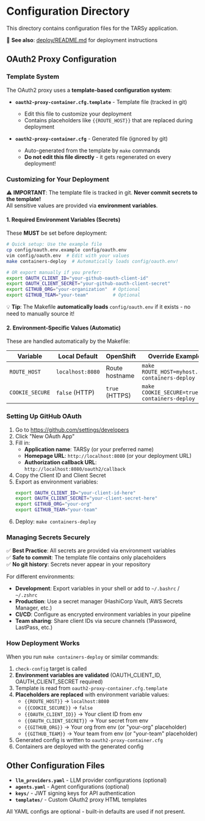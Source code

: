 # Configuration Directory

This directory contains configuration files for the TARSy application.

📖 **See also**: [deploy/README.md](../deploy/README.md) for deployment instructions

## OAuth2 Proxy Configuration

### Template System

The OAuth2 proxy uses a **template-based configuration system**:

- **`oauth2-proxy-container.cfg.template`** - Template file (tracked in git)
  - Edit this file to customize your deployment
  - Contains placeholders like `{{ROUTE_HOST}}` that are replaced during deployment
  
- **`oauth2-proxy-container.cfg`** - Generated file (ignored by git)
  - Auto-generated from the template by `make` commands
  - **Do not edit this file directly** - it gets regenerated on every deployment!

### Customizing for Your Deployment

⚠️ **IMPORTANT**: The template file is tracked in git. **Never commit secrets to the template!**  
All sensitive values are provided via **environment variables**.

#### 1. Required Environment Variables (Secrets)

These **MUST** be set before deployment:

```bash
# Quick setup: Use the example file
cp config/oauth.env.example config/oauth.env
vim config/oauth.env  # Edit with your values
make containers-deploy  # Automatically loads config/oauth.env!

# OR export manually if you prefer:
export OAUTH_CLIENT_ID="your-github-oauth-client-id"
export OAUTH_CLIENT_SECRET="your-github-oauth-client-secret"
export GITHUB_ORG="your-organization"  # Optional
export GITHUB_TEAM="your-team"         # Optional
```

💡 **Tip**: The Makefile **automatically loads** `config/oauth.env` if it exists - no need to manually source it!

#### 2. Environment-Specific Values (Automatic)

These are handled automatically by the Makefile:

| Variable | Local Default | OpenShift | Override Example |
|----------|---------------|-----------|------------------|
| `ROUTE_HOST` | `localhost:8080` | Route hostname | `make ROUTE_HOST=myhost.com containers-deploy` |
| `COOKIE_SECURE` | `false` (HTTP) | `true` (HTTPS) | `make COOKIE_SECURE=true containers-deploy` |

### Setting Up GitHub OAuth

1. Go to https://github.com/settings/developers
2. Click "New OAuth App"
3. Fill in:
   - **Application name**: TARSy (or your preferred name)
   - **Homepage URL**: `http://localhost:8080` (or your deployment URL)
   - **Authorization callback URL**: `http://localhost:8080/oauth2/callback`
4. Copy the Client ID and Client Secret
5. Export as environment variables:
   ```bash
   export OAUTH_CLIENT_ID="your-client-id-here"
   export OAUTH_CLIENT_SECRET="your-client-secret-here"
   export GITHUB_ORG="your-org"
   export GITHUB_TEAM="your-team"
   ```
6. Deploy: `make containers-deploy`

### Managing Secrets Securely

✅ **Best Practice**: All secrets are provided via environment variables  
✅ **Safe to commit**: The template file contains only placeholders  
✅ **No git history**: Secrets never appear in your repository

For different environments:

- **Development**: Export variables in your shell or add to `~/.bashrc` / `~/.zshrc`
- **Production**: Use a secret manager (HashiCorp Vault, AWS Secrets Manager, etc.)
- **CI/CD**: Configure as encrypted environment variables in your pipeline
- **Team sharing**: Share client IDs via secure channels (1Password, LastPass, etc.)

### How Deployment Works

When you run `make containers-deploy` or similar commands:

1. `check-config` target is called
2. **Environment variables are validated** (OAUTH_CLIENT_ID, OAUTH_CLIENT_SECRET required)
3. Template is read from `oauth2-proxy-container.cfg.template`
4. **Placeholders are replaced** with environment variable values:
   - `{{ROUTE_HOST}}` → `localhost:8080`
   - `{{COOKIE_SECURE}}` → `false`
   - `{{OAUTH_CLIENT_ID}}` → Your client ID from env
   - `{{OAUTH_CLIENT_SECRET}}` → Your secret from env
   - `{{GITHUB_ORG}}` → Your org from env (or "your-org" placeholder)
   - `{{GITHUB_TEAM}}` → Your team from env (or "your-team" placeholder)
5. Generated config is written to `oauth2-proxy-container.cfg`
6. Containers are deployed with the generated config

## Other Configuration Files

- **`llm_providers.yaml`** - LLM provider configurations (optional)
- **`agents.yaml`** - Agent configurations (optional)
- **`keys/`** - JWT signing keys for API authentication
- **`templates/`** - Custom OAuth2 proxy HTML templates

All YAML configs are optional - built-in defaults are used if not present.

